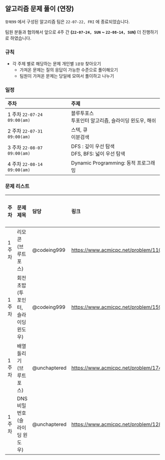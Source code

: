 ## 알고리즘 문제 풀이 (연장)

`항해99` 에서 구성된 알고리즘 팀은 `22-07-22, FRI` 에 종료되었습니다.

팀원 분들과 협의해서 앞으로 4주 간 **(`22-07-24, SUN` ~ `22-08-14, SUN`)** 더 진행하기로 하였습니다.

### 규칙

- 각 주제 별로 해당하는 문제 개인별 `1문항` 찾아오기
    - 가져온 문제는 질의 응답이 가능한 수준으로 풀이해오기
   - 팀원이 가져온 문제는 당일에 모여서 풀이하고 나누기

### 일정

| 주차 | 주제 |
| :--- | :--- |
| 1 주차 `22-07-24 09:00(am)` | 블루투포스 <br> 투포인터 알고리즘, 슬라이딩 윈도우, 해쉬 |
| 2 주차 `22-07-31 09:00(am)` | 스텍, 큐 <br> 이분검색 |
| 3 주차 `22-08-07 09:00(am)` | DFS : 깊이 우선 탐색 <br> DFS, BFS: 넓이 우선 탐색 |
| 4 주차 `22-08-14 09:00(am)` | Dynamic Programming: 동적 프로그래밍 |

### 문제 리스트

| 주차 | 문제 제목 | 담당 | 링크 | 풀이 날자 | 풀이 링크 |
| :--- | :------- | :---- | :--- | :------ | :------- |
| 1주차 | 리모콘 (브루트 포스) | @codeing999 | https://www.acmicpc.net/problem/1107 | `2022-07-24` | |
| 1주차 | 회전초밥 (투 포인터, 슬라이딩 윈도우) | @codeing999 | https://www.acmicpc.net/problem/15961 | - | |
| 1주차 | 배열 돌리기 (브루트 포스) | @unchaptered | https://www.acmicpc.net/problem/17406 | - | |
| 1주차 | DNS 비밀번호 (슬라이딩 윈도우) | @unchaptered | https://www.acmicpc.net/problem/12891 | `2022-07-24` | |

<!-- 여기에 문제 적어주세요! -->
